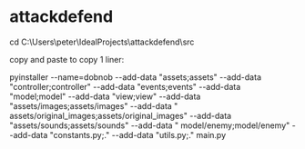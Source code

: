# attackdefend

cd C:\Users\peter\IdealProjects\attackdefend\src

copy and paste to copy 1 liner:

pyinstaller --name=dobnob --add-data "assets;assets" --add-data "controller;controller" --add-data "events;events"
--add-data "model;model" --add-data "view;view" --add-data "assets/images;assets/images" --add-data "
assets/original_images;assets/original_images" --add-data "assets/sounds;assets/sounds" --add-data "
model/enemy;model/enemy" --add-data "constants.py;." --add-data "utils.py;." main.py

